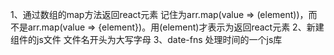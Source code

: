 1、通过数组的map方法返回react元素
    记住为arr.map(value => (element))，而不是arr.map(value => {element})。用(element)才表示为返回react元素
2、新建组件的js文件
    文件名开头为大写字母
3、date-fns
    处理时间的一个js库